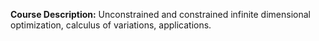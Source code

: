 **Course Description:** Unconstrained and constrained infinite dimensional optimization, calculus of variations, applications.